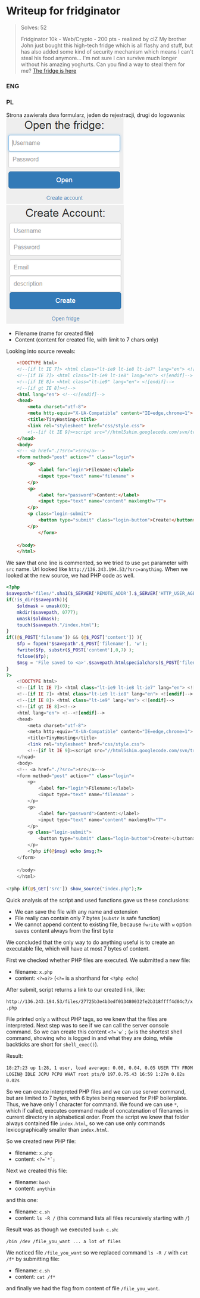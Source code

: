 # Writeup for fridginator

> Solves: 52
> 
> Fridginator 10k - Web/Crypto - 200 pts - realized by clZ
  My brother John just bought this high-tech fridge which is all flashy and stuff, but has also added some kind of security mechanism which means I can't steal his food anymore... I'm not sure I can survive much longer without his amazing yoghurts. Can you find a way to steal them for me?
  [The fridge is here](http://fridge.insomnihack.ch/)

### ENG

### PL
Strona zawierała dwa formularz, jeden do rejestracji, drugi do logowania:
![Screenshot_2.png](Screenshot_2.png)![Screenshot_3.png](Screenshot_3.png)

* Filename (name for created file)
* Content (content for created file, with limit to 7 chars only)

Looking into source reveals:
```html
    <!DOCTYPE html>
    <!--[if lt IE 7]> <html class="lt-ie9 lt-ie8 lt-ie7" lang="en"> <![endif]-->
    <!--[if IE 7]> <html class="lt-ie9 lt-ie8" lang="en"> <![endif]-->
    <!--[if IE 8]> <html class="lt-ie9" lang="en"> <![endif]-->
    <!--[if gt IE 8]><!-->
    <html lang="en"> <!--<![endif]-->
    <head>
        <meta charset="utf-8">
        <meta http-equiv="X-UA-Compatible" content="IE=edge,chrome=1">
        <title>TinyHosting</title>
        <link rel="stylesheet" href="css/style.css">
        <!--[if lt IE 9]><script src="//html5shim.googlecode.com/svn/trunk/html5.js"></script><![endif]-->
    </head>
    <body>
    <!-- <a href="./?src=">src</a>-->
    <form method="post" action="" class="login">
        <p>
            <label for="login">Filename:</label>
            <input type="text" name="filename" >
        </p>
        <p>
            <label for="password">Content:</label>
            <input type="text" name="content" maxlength="7">
        </p>
        <p class="login-submit">
            <button type="submit" class="login-button">Create!</button>
        </p>
            </form>

    </body>
    </html>
```

We saw that one line is commented, so we tried to use `get` parameter with `src` name. Url looked like `http://136.243.194.53/?src=anything`. When we looked at the new source, we had PHP code as well.

```php
<?php
$savepath="files/".sha1($_SERVER['REMOTE_ADDR'].$_SERVER['HTTP_USER_AGENT'])."/";
if(!is_dir($savepath)){
    $oldmask = umask(0);
    mkdir($savepath, 0777);
    umask($oldmask);
    touch($savepath."/index.html");
}
if((@$_POST['filename']) && (@$_POST['content']) ){
    $fp = fopen("$savepath".$_POST['filename'], 'w');
    fwrite($fp, substr($_POST['content'],0,7) );
    fclose($fp);
    $msg = 'File saved to <a>'.$savepath.htmlspecialchars($_POST['filename'])."</a>";
}
?>
    <!DOCTYPE html>
    <!--[if lt IE 7]> <html class="lt-ie9 lt-ie8 lt-ie7" lang="en"> <![endif]-->
    <!--[if IE 7]> <html class="lt-ie9 lt-ie8" lang="en"> <![endif]-->
    <!--[if IE 8]> <html class="lt-ie9" lang="en"> <![endif]-->
    <!--[if gt IE 8]><!-->
    <html lang="en"> <!--<![endif]-->
    <head>
        <meta charset="utf-8">
        <meta http-equiv="X-UA-Compatible" content="IE=edge,chrome=1">
        <title>TinyHosting</title>
        <link rel="stylesheet" href="css/style.css">
        <!--[if lt IE 9]><script src="//html5shim.googlecode.com/svn/trunk/html5.js"></script><![endif]-->
    </head>
    <body>
    <!-- <a href="./?src=">src</a>-->
    <form method="post" action="" class="login">
        <p>
            <label for="login">Filename:</label>
            <input type="text" name="filename" >
        </p>
        <p>
            <label for="password">Content:</label>
            <input type="text" name="content" maxlength="7">
        </p>
        <p class="login-submit">
            <button type="submit" class="login-button">Create!</button>
        </p>
        <?php if(@$msg) echo $msg;?>
    </form>

    </body>
    </html>

<?php if(@$_GET['src']) show_source("index.php");?>
```

Quick analysis of the script and used functions gave us these conclusions:

* We can save the file with any name and extension
* File really can contain only 7 bytes (`substr` is safe function)
* We cannot append content to existing file, because `fwrite` with `w` option saves content always from the first byte

We concluded that the only way to do anything useful is to create an executable file, which will have at most
7 bytes of content. 

First we checked whether PHP files are executed. We submitted a new file:

* filename: `x.php`
* content: `<?=a?>` (`<?=` is a shorthand for `<?php echo`)

After submit, script returns a link to our created link, like:

`http://136.243.194.53/files/27725b3e4b3edf013480032fe2b318ffff4d04c7/x.php`

File printed only `a` without PHP tags, so we knew that the files are interpreted. Next step was to see if we can
call the server console command. So we can create this content ``<?=`w`;`` (`w` is the shortest shell command, showing
who is logged in and what they are doing, while backticks are short for `shell_exec()`).

Result:

`18:27:23 up 1:28, 1 user, load average: 0.08, 0.04, 0.05 USER TTY FROM LOGIN@ IDLE JCPU PCPU WHAT root pts/0 197.0.75.43 16:59 1:27m 0.02s 0.02s`

So we can create interpreted PHP files and we can use server command, but are limited to 7 bytes, with 6 bytes being
reserved for PHP boilerplate. Thus, we have only 1 character for command. We found we can use `*`, which if called,
executes command made of concatenation of filenames in current directory in alphabetical order. From the script we knew that folder always contained file `index.html`, so we can use only commands lexicographically smaller than `index.html`. 

So we created new PHP file:

* filename: `x.php`
* content: ``<?=`*`;``

Next we created this file:

* filename: `bash`
* content: `anythin`

and this one:

* filename: `c.sh`
* content: `ls -R /` (this command lists all files recursively starting with `/`)

Result was as though we executed `bash c.sh`:

`/bin /dev /file_you_want ... a lot of files`

We noticed file `/file_you_want` so we replaced command `ls -R /` with `cat /f*` by submitting file:

* filename: `c.sh`
* content: `cat /f*`

and finally we had the flag from content of file `/file_you_want`.
